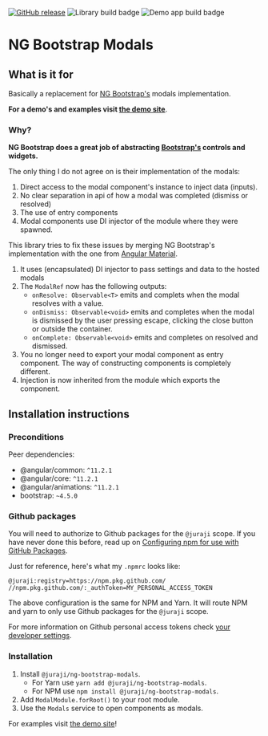 [![GitHub release](https://img.shields.io/github/release/juraji/ng-bootstrap-modals.svg)](https://GitHub.com/juraji/ng-bootstrap-modals/releases/)
![Library build badge](https://github.com/juraji/ng-bootstrap-modals/actions/workflows/package.workflow.yaml/badge.svg)
![Demo app build badge](https://github.com/juraji/ng-bootstrap-modals/actions/workflows/demo-app.workflow.yaml/badge.svg)

# NG Bootstrap Modals

## What is it for
Basically a replacement for [NG Bootstrap's](https://github.com/ng-bootstrap/ng-bootstrap) modals implementation.

__For a demo's and examples visit [the demo site](https://juraji.github.io/ng-bootstrap-modals)__.

### Why?
__NG Bootstrap does a great job of abstracting [Bootstrap's](https://getbootstrap.com/) controls and widgets.__

The only thing I do not agree on is their implementation of the modals:
1. Direct access to the modal component's instance to inject data (inputs).
2. No clear separation in api of how a modal was completed (dismiss or resolved)
3. The use of entry components
4. Modal components use DI injector of the module where they were spawned.

This library tries to fix these issues by merging NG Bootstrap's implementation with the one from [Angular Material](https://material.angular.io/).
1. It uses (encapsulated) DI injector to pass settings and data to the hosted modals
2. The `ModalRef` now has the following outputs:
    * `onResolve: Observable<T>` emits and complets when the modal resolves with a value.
    * `onDismiss: Observable<void>` emits and completes when the modal is dismissed by the user pressing escape, clicking the close button or outside the container.
    * `onComplete: Observable<void>` emits and completes on resolved and dismissed.
3. You no longer need to export your modal component as entry component. The way of constructing components is completely different.
4. Injection is now inherited from the module which exports the component. 

## Installation instructions

### Preconditions
Peer dependencies:
* @angular/common: `^11.2.1`
* @angular/core: `^11.2.1`
* @angular/animations: `^11.2.1`
* bootstrap: `~4.5.0`

### Github packages
You will need to authorize to Github packages for the `@juraji` scope.
If you have never done this before, read up on [Configuring npm for use with GitHub Packages](https://docs.github.com/en/packages/guides/configuring-npm-for-use-with-github-packages).

Just for reference, here's what my `.npmrc` looks like:
```
@juraji:registry=https://npm.pkg.github.com/
//npm.pkg.github.com/:_authToken=MY_PERSONAL_ACCESS_TOKEN
```
The above configuration is the same for NPM and Yarn.
It will route NPM and yarn to only use Github packages for the `@juraji` scope.

For more information on Github personal access tokens check [your developer settings](https://github.com/settings/tokens).

### Installation

1. Install `@juraji/ng-bootstrap-modals`.
    * For Yarn use `yarn add @juraji/ng-bootstrap-modals`.
    * For NPM use `npm install @juraji/ng-bootstrap-modals`.
2. Add `ModalModule.forRoot()` to your root module.
3. Use the `Modals` service to open components as modals.

For examples visit [the demo site](https://juraji.github.io/ng-bootstrap-modals)!
